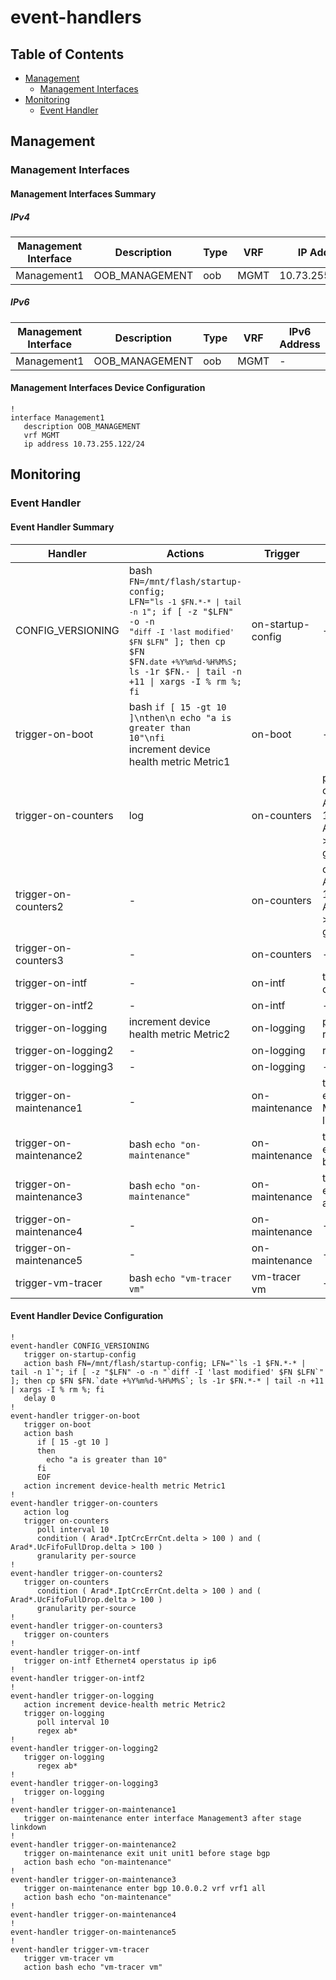 # event-handlers

## Table of Contents

- [Management](#management)
  - [Management Interfaces](#management-interfaces)
- [Monitoring](#monitoring)
  - [Event Handler](#event-handler)

## Management

### Management Interfaces

#### Management Interfaces Summary

##### IPv4

| Management Interface | Description | Type | VRF | IP Address | Gateway |
| -------------------- | ----------- | ---- | --- | ---------- | ------- |
| Management1 | OOB_MANAGEMENT | oob | MGMT | 10.73.255.122/24 | 10.73.255.2 |

##### IPv6

| Management Interface | Description | Type | VRF | IPv6 Address | IPv6 Gateway |
| -------------------- | ----------- | ---- | --- | ------------ | ------------ |
| Management1 | OOB_MANAGEMENT | oob | MGMT | - | - |

#### Management Interfaces Device Configuration

```eos
!
interface Management1
   description OOB_MANAGEMENT
   vrf MGMT
   ip address 10.73.255.122/24
```

## Monitoring

### Event Handler

#### Event Handler Summary

| Handler | Actions | Trigger | Trigger Config |
| ------- | ------- | ------- | -------------- |
| CONFIG_VERSIONING | bash <code>FN=/mnt/flash/startup-config; LFN="`ls -1 $FN.*-* \| tail -n 1`"; if [ -z "$LFN" -o -n "`diff -I 'last modified' $FN $LFN`" ]; then cp $FN $FN.`date +%Y%m%d-%H%M%S`; ls -1r $FN.*-* \| tail -n +11 \| xargs -I % rm %; fi</code> | on-startup-config | - |
| trigger-on-boot | bash <code>if [ 15 -gt 10 ]\nthen\n  echo "a is greater than 10"\nfi</code><br>increment device health metric Metric1 | on-boot | - |
| trigger-on-counters | log | on-counters | poll interval 10<br>condition ( Arad*.IptCrcErrCnt.delta > 100 ) and ( Arad*.UcFifoFullDrop.delta > 100 )<br>granularity per-source |
| trigger-on-counters2 | - | on-counters | condition ( Arad*.IptCrcErrCnt.delta > 100 ) and ( Arad*.UcFifoFullDrop.delta > 100 )<br>granularity per-source |
| trigger-on-counters3 | - | on-counters | - |
| trigger-on-intf | - | on-intf | trigger on-intf Ethernet4 operstatus ip ip6 |
| trigger-on-intf2 | - | on-intf | - |
| trigger-on-logging | increment device health metric Metric2 | on-logging | poll interval 10<br>regex ab* |
| trigger-on-logging2 | - | on-logging | regex ab* |
| trigger-on-logging3 | - | on-logging | - |
| trigger-on-maintenance1 | - | on-maintenance | trigger on-maintenance enter interface Management3 after stage linkdown |
| trigger-on-maintenance2 | bash <code>echo "on-maintenance"</code> | on-maintenance | trigger on-maintenance exit unit unit1 before stage bgp |
| trigger-on-maintenance3 | bash <code>echo "on-maintenance"</code> | on-maintenance | trigger on-maintenance enter bgp 10.0.0.2 vrf vrf1 all |
| trigger-on-maintenance4 | - | on-maintenance | - |
| trigger-on-maintenance5 | - | on-maintenance | - |
| trigger-vm-tracer | bash <code>echo "vm-tracer vm"</code> | vm-tracer vm | - |

#### Event Handler Device Configuration

```eos
!
event-handler CONFIG_VERSIONING
   trigger on-startup-config
   action bash FN=/mnt/flash/startup-config; LFN="`ls -1 $FN.*-* | tail -n 1`"; if [ -z "$LFN" -o -n "`diff -I 'last modified' $FN $LFN`" ]; then cp $FN $FN.`date +%Y%m%d-%H%M%S`; ls -1r $FN.*-* | tail -n +11 | xargs -I % rm %; fi
   delay 0
!
event-handler trigger-on-boot
   trigger on-boot
   action bash
      if [ 15 -gt 10 ]
      then
        echo "a is greater than 10"
      fi
      EOF
   action increment device-health metric Metric1
!
event-handler trigger-on-counters
   action log
   trigger on-counters
      poll interval 10
      condition ( Arad*.IptCrcErrCnt.delta > 100 ) and ( Arad*.UcFifoFullDrop.delta > 100 )
      granularity per-source
!
event-handler trigger-on-counters2
   trigger on-counters
      condition ( Arad*.IptCrcErrCnt.delta > 100 ) and ( Arad*.UcFifoFullDrop.delta > 100 )
      granularity per-source
!
event-handler trigger-on-counters3
   trigger on-counters
!
event-handler trigger-on-intf
   trigger on-intf Ethernet4 operstatus ip ip6
!
event-handler trigger-on-intf2
!
event-handler trigger-on-logging
   action increment device-health metric Metric2
   trigger on-logging
      poll interval 10
      regex ab*
!
event-handler trigger-on-logging2
   trigger on-logging
      regex ab*
!
event-handler trigger-on-logging3
   trigger on-logging
!
event-handler trigger-on-maintenance1
   trigger on-maintenance enter interface Management3 after stage linkdown
!
event-handler trigger-on-maintenance2
   trigger on-maintenance exit unit unit1 before stage bgp
   action bash echo "on-maintenance"
!
event-handler trigger-on-maintenance3
   trigger on-maintenance enter bgp 10.0.0.2 vrf vrf1 all
   action bash echo "on-maintenance"
!
event-handler trigger-on-maintenance4
!
event-handler trigger-on-maintenance5
!
event-handler trigger-vm-tracer
   trigger vm-tracer vm
   action bash echo "vm-tracer vm"
```

